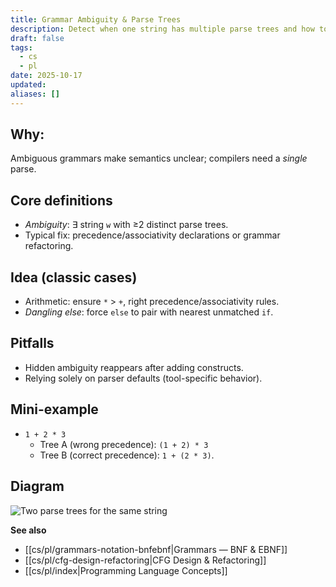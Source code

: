 ```yaml
---
title: Grammar Ambiguity & Parse Trees
description: Detect when one string has multiple parse trees and how to resolve ambiguity.
draft: false
tags:
  - cs
  - pl
date: 2025-10-17
updated:
aliases: []
---
```

## Why:
Ambiguous grammars make semantics unclear; compilers need a *single* parse.

## Core definitions
- *Ambiguity*: ∃ string `w` with ≥2 distinct parse trees.
- Typical fix: precedence/associativity declarations or grammar refactoring.

## Idea (classic cases)
- Arithmetic: ensure `*` > `+`, right precedence/associativity rules.
- *Dangling else*: force `else` to pair with nearest unmatched `if`.

## Pitfalls
- Hidden ambiguity reappears after adding constructs.
- Relying solely on parser defaults (tool-specific behavior).

## Mini-example
- `1 + 2 * 3`  
  - Tree A (wrong precedence): `(1 + 2) * 3`  
  - Tree B (correct precedence): `1 + (2 * 3)`.

## Diagram
  ![Two parse trees for the same string](/cs/pl/assets/ambiguity-two-parses.svg)

**See also**
- [[cs/pl/grammars-notation-bnfebnf|Grammars — BNF & EBNF]]
- [[cs/pl/cfg-design-refactoring|CFG Design & Refactoring]]
- [[cs/pl/index|Programming Language Concepts]]